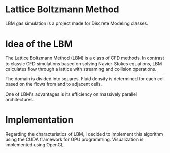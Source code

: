 # Lattice Boltzmann Method

LBM gas simulation is a project made for Discrete Modeling classes.

# Idea of the LBM

The Lattice Boltzmann Method (LBM) is a class of CFD methods. In contrast to classic CFD simulations based on solving Navier-Stokes equations, LBM calculates flow through a lattice with streaming and collision operations.

The domain is divided into squares. Fluid density is determined for each cell based on the flows from and to adjacent cells.

One of LBM's advantages is its efficiency on massively parallel architectures.

# Implementation

Regarding the characteristics of LBM, I decided to implement this algorithm using the CUDA framework for GPU programming. Visualization is implemented using OpenGL.
